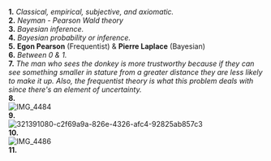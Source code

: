 **1.** *Classical, empirical, subjective, and axiomatic.*  
**2.** *Neyman - Pearson Wald theory*  
**3.**  *Bayesian inference.*  
**4.**  *Bayesian probability or inference.*  
**5.** **Egon Pearson** (Frequentist) & **Pierre Laplace** (Bayesian)  
**6.**  *Between 0 & 1.*  
**7.**  *The man who sees the donkey is more trustworthy because if they can see something smaller in stature from a greater distance they are less likely to make it up. Also, the frequentist theory is what this problem deals with since there's an element of uncertainty.*   
**8.**  
![IMG_4484](https://github.com/OteyHaroldGitDataScientistUTA/IDS2024S/assets/157654733/abe088b8-a6ff-48d9-89d1-e2280e52db49)  
**9.**  
![321391080-c2f69a9a-826e-4326-afc4-92825ab857c3](https://github.com/OteyHaroldGitDataScientistUTA/IDS2024S/assets/157654733/4cb9a8c7-cc77-4ad0-b806-b434f8b293c8)  
**10.**  
![IMG_4486](https://github.com/OteyHaroldGitDataScientistUTA/IDS2024S/assets/157654733/e2f74e93-c522-4e6a-9024-35d154f4d49d)  
**11.**  
